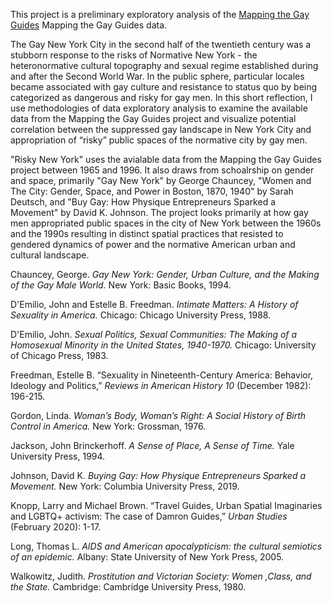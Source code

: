 
This project is a preliminary exploratory analysis of the <a href="https://github.com/MappingtheGayGuides/MGG-Data.git">Mapping the Gay Guides</a> Mapping the Gay Guides data.

The Gay New York City in the second half of the twentieth century was a stubborn response to the risks of Normative New York - the heteronormative cultural topography and sexual regime established during and after the Second World War. In the public sphere, particular locales became associated with gay culture and resistance to status quo by being categorized as dangerous and risky for gay men. In this short reflection, I use methodologies of data exploratory analysis to examine the available data from the Mapping the Gay Guides project and visualize potential correlation between the suppressed gay landscape in New York City and appropriation of “risky” public spaces of the normative city by gay men.

"Risky New York" uses the avialable data from the Mapping the Gay Guides project between 1965 and 1996. It also draws from schoalrship on gender and space, primarily "Gay New York" by George Chauncey, "Women and The City: Gender, Space, and Power in Boston, 1870, 1940" by Sarah Deutsch, and "Buy Gay: How Physique Entrepreneurs Sparked a Movement" by David K. Johnson. The project looks primarily at how gay men appropriated public spaces in the city of New York between the 1960s and the 1990s resulting in distinct spatial practices that resisted to gendered dynamics of power and the normative American urban and cultural landscape. 


Chauncey, George. <i>Gay New York: Gender, Urban Culture, and the Making of the Gay Male World.</i> New York: Basic Books, 1994.

D'Emilio, John and Estelle B. Freedman. <i>Intimate Matters: A History of Sexuality in America.</i> Chicago: Chicago University Press, 1988.

D'Emilio, John. <i>Sexual Politics, Sexual Communities: The Making of a Homosexual Minority in the United States, 1940-1970.</i> Chicago: University of Chicago Press, 1983. 

Freedman, Estelle B. “Sexuality in Nineteenth-Century America: Behavior, Ideology and Politics,” <i>Reviews in American History 10</i> (December 1982): 196-215. 

Gordon, Linda. <i>Woman’s Body, Woman’s Right: A Social History of Birth Control in America.</i> New York: Grossman, 1976.

Jackson, John Brinckerhoff. <i>A Sense of Place, A Sense of Time.</i> Yale University Press, 1994.

Johnson, David K. <i>Buying Gay: How Physique Entrepreneurs Sparked a Movement.</i> New York: Columbia University Press, 2019.

Knopp, Larry and Michael Brown. “Travel Guides, Urban Spatial Imaginaries and LGBTQ+ activism: The case of Damron Guides,” <i>Urban Studies</i> (February 2020): 1-17.

Long, Thomas L. <i>AIDS and American apocalypticism: the cultural semiotics of an epidemic.</i> Albany: State University of New York Press, 2005.

Walkowitz, Judith. <i>Prostitution and Victorian Society: Women ,Class, and the State.</i> Cambridge: Cambridge University Press, 1980.
